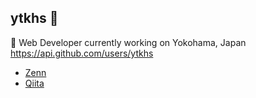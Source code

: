 ## ytkhs 👋

🔭 Web Developer currently working on Yokohama, Japan
https://api.github.com/users/ytkhs

- [Zenn](https://zenn.dev/ytkhs)
- [Qiita](https://qiita.com/ytkhs)
